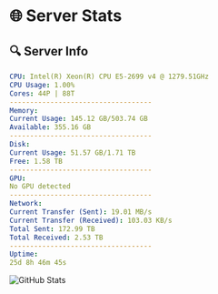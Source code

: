 # 🌐 Server Stats
## 🔍 Server Info
```yaml
CPU: Intel(R) Xeon(R) CPU E5-2699 v4 @ 1279.51GHz
CPU Usage: 1.00%
Cores: 44P | 88T
-----------------------------------
Memory:
Current Usage: 145.12 GB/503.74 GB
Available: 355.16 GB
-----------------------------------
Disk:
Current Usage: 51.57 GB/1.71 TB
Free: 1.58 TB
-----------------------------------
GPU:
No GPU detected
-----------------------------------
Network:
Current Transfer (Sent): 19.01 MB/s
Current Transfer (Received): 103.03 KB/s
Total Sent: 172.99 TB
Total Received: 2.53 TB
-----------------------------------
Uptime:
25d 8h 46m 45s
```
![GitHub Stats](https://img.shields.io/badge/Updated-2025-03-05_07:30:03-blue)
